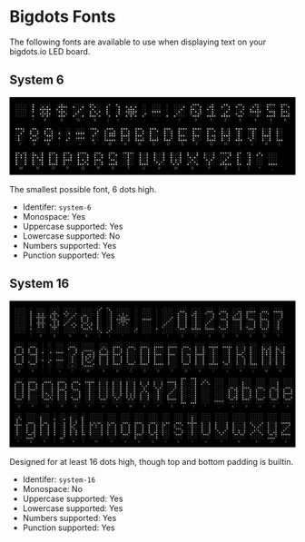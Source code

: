 # Bigdots Fonts

The following fonts are available to use when displaying text on your bigdots.io LED board.

## System 6

![System 6](images/system-6.png)

The smallest possible font, 6 dots high.

* Identifer:            `system-6`
* Monospace:            Yes
* Uppercase supported:  Yes
* Lowercase supported:  No
* Numbers supported:    Yes
* Punction supported:   Yes


## System 16

![System 16](images/system-16.png)

Designed for at least 16 dots high, though top and bottom padding is builtin.

* Identifer:            `system-16`
* Monospace:            No
* Uppercase supported:  Yes
* Lowercase supported:  Yes
* Numbers supported:    Yes
* Punction supported:   Yes
